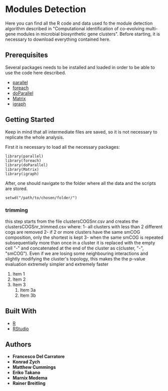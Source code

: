 # Modules Detection
Here you can find all the R code and data used fo the module detection algorithm
described in "Computational identification of co-evolving multi-gene modules in microbial biosynthetic gene clusters".
Before starting, it is necessary to download everything contained here.

## Prerequisites
Several packages needs to be installed and loaded in order to be able to use the code here described.
* [parallel](https://cran.r-project.org/web/views/HighPerformanceComputing.html)
* [foreach](https://cran.r-project.org/web/packages/foreach/index.html)
* [doParallel](https://cran.r-project.org/web/packages/doParallel/index.html)
* [Matrix](https://cran.r-project.org/web/packages/Matrix/index.html)
* [igraph](http://igraph.org/r/)

## Getting Started
Keep in mind that all intermediate files are saved, so it is
not necessary to replicate the whole analysis. 

First it is necessary to load all the necessary packages:

```
library(parallel)
library(foreach)
library(doParallel)
library(Matrix)
library(igraph)
```
After, one should navigate to the folder where all the data and the scripts are stored.
```
setwd("/path/to/chosen/folder/")
```
### trimming
this step starts from the file clustersCOGSnr.csv and creates the clustersCOGSnr_trimmed.csv where:
1- all clusters with less than 2 different cogs are removed
2- if 2 or more clusters have the same smCOG composition, only the shortest is kept
3- when the same smCOG is repeated subsequentially more than once in a cluster
    it is replaced with the empty cell "-" and concatenated at the end of the
    cluster as c(cluster, "-", "smCOG").
    Even if we are losing some neighbouring interactions and slightly
    modifying the cluster's topology, this makes the the p-value evaluation
    extremely simpler and extremely faster

1. Item 1
1. Item 2
1. Item 3
   1. Item 3a
   1. Item 3b
   
## Built With
* [R](https://www.r-project.org/)
* [RStudio](https://www.rstudio.com/)


## Authors
* **Francesco Del Carratore**
* **Konrad Zych**
* **Matthew Cummings**
* **Eriko Takano**
* **Marnix Medema**
* **Rainer Breitling**
